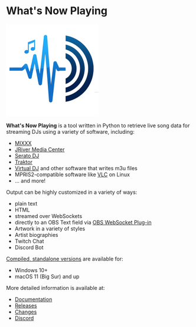 <!-- markdownlint-disable MD013 MD034 -->

# __What's Now Playing__

![Logo](docs/images/wnp-logo-small.png?raw=true)

__What's Now Playing__ is a tool written in Python to retrieve live song data for
streaming DJs using a variety of software, including:

* [MIXXX](https://mixxx.org/)
* [JRiver Media Center](https://jriver.com/)
* [Serato DJ](https://serato.com/)
* [Traktor](https://www.native-instruments.com/en/catalog/traktor/)
* [Virtual DJ](https://www.virtualdj.com/) and other software that writes m3u files
* MPRIS2-compatible software like [VLC](https://www.videolan.org/vlc/) on Linux
* ... and more!

Output can be highly customized in a variety of ways:

* plain text
* HTML
* streamed over WebSockets
* directly to an OBS Text field via [OBS WebSocket Plug-in](https://github.com/Palakis/obs-websocket/)
* Artwork in a variety of styles
* Artist biographies
* Twitch Chat
* Discord Bot

[Compiled, standalone versions](https://github.com/whatsnowplaying/whats-now-playing/releases)
are available for:

* Windows 10+
* macOS 11 (Big Sur) and up

More detailed information is available at:

* [Documentation](https://whatsnowplaying.github.io/)
* [Releases](https://github.com/whatsnowplaying/whats-now-playing/releases)
* [Changes](CHANGELOG.md)
* [Discord](https://discord.gg/rgEvcdUHUV)

